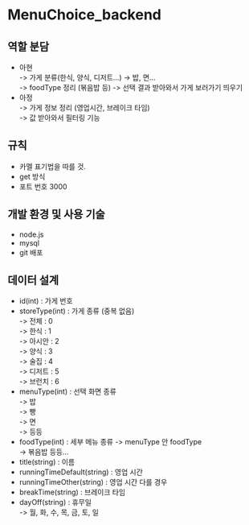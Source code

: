 # MenuChoice_backend

## 역할 분담

- 아현  
  -> 가게 분류(한식, 양식, 디저트…) → 밥, 면…  
  -> foodType 정리 (볶음밥 등)
  -> 선택 결과 받아와서 가게 보러가기 띄우기
- 아정  
  -> 가게 정보 정리 (영업시간, 브레이크 타임)  
  -> 값 받아와서 필터링 기능

## 규칙

- 카멜 표기법을 따를 것.
- get 방식
- 포트 번호 3000

## 개발 환경 및 사용 기술

- node.js
- mysql
- git 배포

## 데이터 설계

- id(int) : 가게 번호
- storeType(int) : 가게 종류 (중복 없음)  
  -> 전체 : 0  
  -> 한식 : 1  
  -> 아시안 : 2  
  -> 양식 : 3  
  -> 술집 : 4  
  -> 디저트 : 5  
  -> 브런치 : 6
- menuType(int) : 선택 화면 종류  
  -> 밥  
  -> 빵  
  -> 면  
  -> 등등
- foodType(int) : 세부 메뉴 종류
  -> menuType 안 foodType  
  -> 볶음밥 등등...
- title(string) : 이름
- runningTimeDefault(string) : 영업 시간
- runningTimeOther(string) : 영업 시간 다를 경우
- breakTime(string) : 브레이크 타임
- dayOff(string) : 휴무일  
  -> 월, 화, 수, 목, 금, 토, 일
